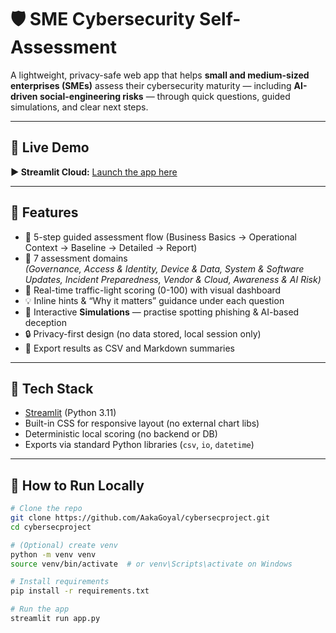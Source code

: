 # 🛡️ SME Cybersecurity Self-Assessment

A lightweight, privacy-safe web app that helps **small and medium-sized enterprises (SMEs)** assess their cybersecurity maturity — including **AI-driven social-engineering risks** — through quick questions, guided simulations, and clear next steps.

---

## 🚀 Live Demo
**▶️ Streamlit Cloud:** [Launch the app here](https://share.streamlit.io/aakagoyal/cybersecproject/main/app.py)

---

## 🧩 Features
- 🧭 5-step guided assessment flow (Business Basics → Operational Context → Baseline → Detailed → Report)
- 🧩 7 assessment domains  
  *(Governance, Access & Identity, Device & Data, System & Software Updates, Incident Preparedness, Vendor & Cloud, Awareness & AI Risk)*
- 🎯 Real-time traffic-light scoring (0-100) with visual dashboard
- 💡 Inline hints & “Why it matters” guidance under each question
- 🧪 Interactive **Simulations** — practise spotting phishing & AI-based deception
- 🔒 Privacy-first design (no data stored, local session only)
- 📄 Export results as CSV and Markdown summaries

---

## 🧱 Tech Stack
- [Streamlit](https://streamlit.io/) (Python 3.11)
- Built-in CSS for responsive layout (no external chart libs)
- Deterministic local scoring (no backend or DB)
- Exports via standard Python libraries (`csv`, `io`, `datetime`)

---

## 🧭 How to Run Locally
```bash
# Clone the repo
git clone https://github.com/AakaGoyal/cybersecproject.git
cd cybersecproject

# (Optional) create venv
python -m venv venv
source venv/bin/activate  # or venv\Scripts\activate on Windows

# Install requirements
pip install -r requirements.txt

# Run the app
streamlit run app.py
